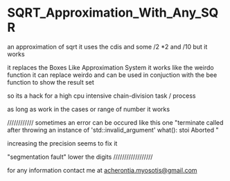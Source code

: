 # SQRT_Approximation_With_Any_SQR
an approximation of sqrt
it uses the cdis and some /2 *2 and /10 
but it works 

it replaces the Boxes Like Approximation System 
it works like the weirdo function 
it can replace weirdo and can be used in conjuction with 
the bee function 
to show the result set

so its a hack for a high cpu intensive chain-division task / process

as long as work in the cases or range of number it works 

////////////
sometimes an error can be occured like this one
"terminate called after throwing an instance of 'std::invalid_argument'
  what():  stoi
Aborted
"

increasing the precision seems to fix it 

"segmentation fault" lower the digits 
//////////////////

for any information contact me 
at acherontia.myosotis@gmail.com
